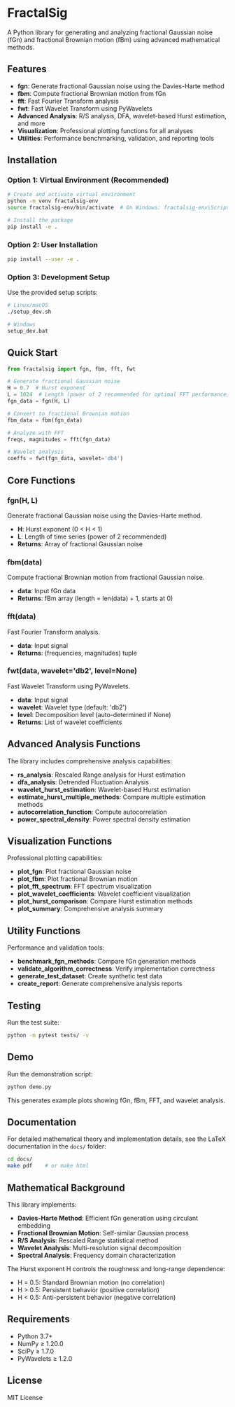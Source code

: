 # FractalSig

A Python library for generating and analyzing fractional Gaussian noise (fGn) and fractional Brownian motion (fBm) using advanced mathematical methods.

## Features

- **fgn**: Generate fractional Gaussian noise using the Davies-Harte method
- **fbm**: Compute fractional Brownian motion from fGn
- **fft**: Fast Fourier Transform analysis
- **fwt**: Fast Wavelet Transform using PyWavelets
- **Advanced Analysis**: R/S analysis, DFA, wavelet-based Hurst estimation, and more
- **Visualization**: Professional plotting functions for all analyses
- **Utilities**: Performance benchmarking, validation, and reporting tools

## Installation

### Option 1: Virtual Environment (Recommended)
```bash
# Create and activate virtual environment
python -m venv fractalsig-env
source fractalsig-env/bin/activate  # On Windows: fractalsig-env\Scripts\activate

# Install the package
pip install -e .
```

### Option 2: User Installation
```bash
pip install --user -e .
```

### Option 3: Development Setup
Use the provided setup scripts:
```bash
# Linux/macOS
./setup_dev.sh

# Windows
setup_dev.bat
```

## Quick Start

```python
from fractalsig import fgn, fbm, fft, fwt

# Generate fractional Gaussian noise
H = 0.7  # Hurst exponent
L = 1024  # Length (power of 2 recommended for optimal FFT performance)
fgn_data = fgn(H, L)

# Convert to fractional Brownian motion
fbm_data = fbm(fgn_data)

# Analyze with FFT
freqs, magnitudes = fft(fgn_data)

# Wavelet analysis
coeffs = fwt(fgn_data, wavelet='db4')
```

## Core Functions

### fgn(H, L)
Generate fractional Gaussian noise using the Davies-Harte method.

- **H**: Hurst exponent (0 < H < 1)
- **L**: Length of time series (power of 2 recommended)
- **Returns**: Array of fractional Gaussian noise

### fbm(data)
Compute fractional Brownian motion from fractional Gaussian noise.

- **data**: Input fGn data
- **Returns**: fBm array (length = len(data) + 1, starts at 0)

### fft(data)
Fast Fourier Transform analysis.

- **data**: Input signal
- **Returns**: (frequencies, magnitudes) tuple

### fwt(data, wavelet='db2', level=None)
Fast Wavelet Transform using PyWavelets.

- **data**: Input signal
- **wavelet**: Wavelet type (default: 'db2')
- **level**: Decomposition level (auto-determined if None)
- **Returns**: List of wavelet coefficients

## Advanced Analysis Functions

The library includes comprehensive analysis capabilities:

- **rs_analysis**: Rescaled Range analysis for Hurst estimation
- **dfa_analysis**: Detrended Fluctuation Analysis
- **wavelet_hurst_estimation**: Wavelet-based Hurst estimation
- **estimate_hurst_multiple_methods**: Compare multiple estimation methods
- **autocorrelation_function**: Compute autocorrelation
- **power_spectral_density**: Power spectral density estimation

## Visualization Functions

Professional plotting capabilities:

- **plot_fgn**: Plot fractional Gaussian noise
- **plot_fbm**: Plot fractional Brownian motion
- **plot_fft_spectrum**: FFT spectrum visualization
- **plot_wavelet_coefficients**: Wavelet coefficient visualization
- **plot_hurst_comparison**: Compare Hurst estimation methods
- **plot_summary**: Comprehensive analysis summary

## Utility Functions

Performance and validation tools:

- **benchmark_fgn_methods**: Compare fGn generation methods
- **validate_algorithm_correctness**: Verify implementation correctness
- **generate_test_dataset**: Create synthetic test data
- **create_report**: Generate comprehensive analysis reports

## Testing

Run the test suite:
```bash
python -m pytest tests/ -v
```

## Demo

Run the demonstration script:
```python
python demo.py
```

This generates example plots showing fGn, fBm, FFT, and wavelet analysis.

## Documentation

For detailed mathematical theory and implementation details, see the LaTeX documentation in the `docs/` folder:

```bash
cd docs/
make pdf    # or make html
```

## Mathematical Background

This library implements:

- **Davies-Harte Method**: Efficient fGn generation using circulant embedding
- **Fractional Brownian Motion**: Self-similar Gaussian process
- **R/S Analysis**: Rescaled Range statistical method
- **Wavelet Analysis**: Multi-resolution signal decomposition
- **Spectral Analysis**: Frequency domain characterization

The Hurst exponent H controls the roughness and long-range dependence:
- H = 0.5: Standard Brownian motion (no correlation)
- H > 0.5: Persistent behavior (positive correlation)
- H < 0.5: Anti-persistent behavior (negative correlation)

## Requirements

- Python 3.7+
- NumPy ≥ 1.20.0
- SciPy ≥ 1.7.0
- PyWavelets ≥ 1.2.0

## License

MIT License